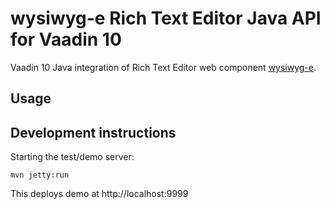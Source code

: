 # wysiwyg-e Rich Text Editor Java API for Vaadin 10

Vaadin 10 Java integration of Rich Text Editor web component [wysiwyg-e](https://github.com/miztroh/wysiwyg-e).

## Usage


## Development instructions

Starting the test/demo server:
```
mvn jetty:run
```

This deploys demo at http://localhost:9999


